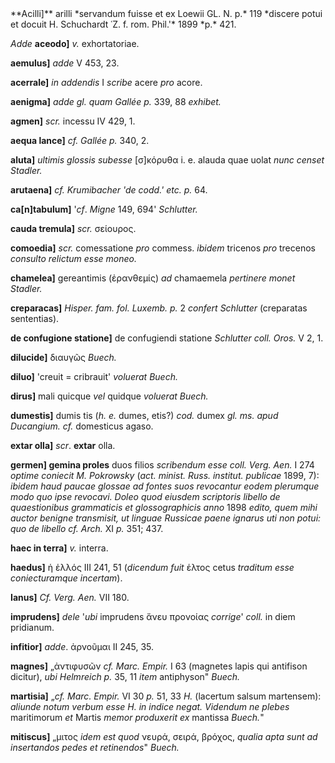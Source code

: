 <div type="section" xml:id="corr-II"><pb n="VI.753" facs="6.753.jpg"></pb>
**Acilli]** arilli *servandum fuisse et ex Loewii GL. N. p.* 119
*discere potui et docuit H. Schuchardt ῾Ζ. f. rom. Phil.'* 1899 *p.*
421.

*Adde* **aceodo]** *v.* exhortatoriae.

**aemulus]** *adde* V 453, 23.

**acerrale]** *in addendis* I *scribe* acere *pro* acore.

**aenigma]** *adde gl. quam Gallée p.* 339, 88 *exhibet.*

**agmen]** *scr.* incessu IV 429, 1.

**aequa lance]** *cf. Gallée p.* 340, 2.

**aluta]** *ultimis glossis subesse* [σ]κόρυθα i. e. alauda quae
uolat *nunc censet Stadler.*

**arutaena]** *cf. Krumibacher 'de codd.' etc. p.* 64.

**ca[n]tabulum]** '*cf*. *Migne* 149, 694' *Schlutter.*

**cauda tremula]** *scr.* σείουρος.

**comoedia]** *scr.* comessatione *pro* commess. *ibidem* tricenos
*pro* trecenos *consulto relictum esse moneo.*

**chamelea]** gereantimis (ἐρανθεμίς) *ad* chamaemela *pertinere monet
Stadler.*

**creparacas]** *Hisper. fam. fol. Luxemb. p.* 2 *confert Schlutter*
(creparatas sententias).

**de confugione statione]** de confugiendi statione *Schlutter coll.
Oros.* V 2, 1.

**dilucide]** διαυγῶς *Buech.*

**diluo]** 'creuit = cribrauit' *voluerat Buech.*

**dirus]** mali quicque *vel* quidque *voluerat Buech.*

**dumestis]** dumis tis (*h. e.* dumes, etis?) *cod.* dumex *gl. ms.
apud Ducangium. cf.* domesticus
<pb n="VI.754" facs="6.754.jpg"></pb>
agaso.

**extar olla]** *scr*. **extar** olla.

**germen] gemina proles** duos filios *scriben­dum esse coll. Verg.
Aen.* I 274 *optime coniecit M. Pokrowsky* (*act. minist. Russ.
institut. publicae* 1899, 7): *ibidem haud paucae glossae ad fontes suos
revocantur eodem plerumque modo quo ipse revocavi. Doleo quod eiusdem
scriptoris libello de quaestionibus grammaticis et glossographicis anno*
1898 *edito, quem mihi auctor benigne transmisit, ut linguae*
*Russicae paene ignarus uti non potui: quo de libello cf. Arch.* XI *p.*
351; 437.

**haec in terra]** *v.* interra.

**haedus]** ἡ ἑλλός III 241, 51 (*dicendum fuit* ἑλτος cetus *traditum
esse coniecturamque incertam*).

**Ianus]** *Cf. Verg. Aen.* VII 180.

**imprudens]** *dele* '*ubi* imprudens ἄνευ προνοίας *corrige*' *coll.*
in diem pridianum.

**infitior]** *adde*. ἀρνοῦμαι II 245, 35.

**magnes]** „ἀντιφυσῶν *cf. Marc. Empir.* I 63 (magnetes lapis qui
antifison dicitur), *ubi Helmreich p.* 35, 11 *item* antiphyson"
*Buech.*

**martisia]** „*cf. Marc. Empir.* VI 30 *p.* 51, 33 *H.* (lacertum
salsum martensem): *aliunde notum verbum esse H. in indice negat.
Videndum ne plebes* maritimorum *et* Martis *memor produxerit ex*
mantissa *Buech.*"

**mitiscus]** „μιτος *idem est quod* νευρά, σειρά, βρόχος, *qualia apta
sunt ad inser­tandos pedes et retinendos*" *Buech.*
</div>